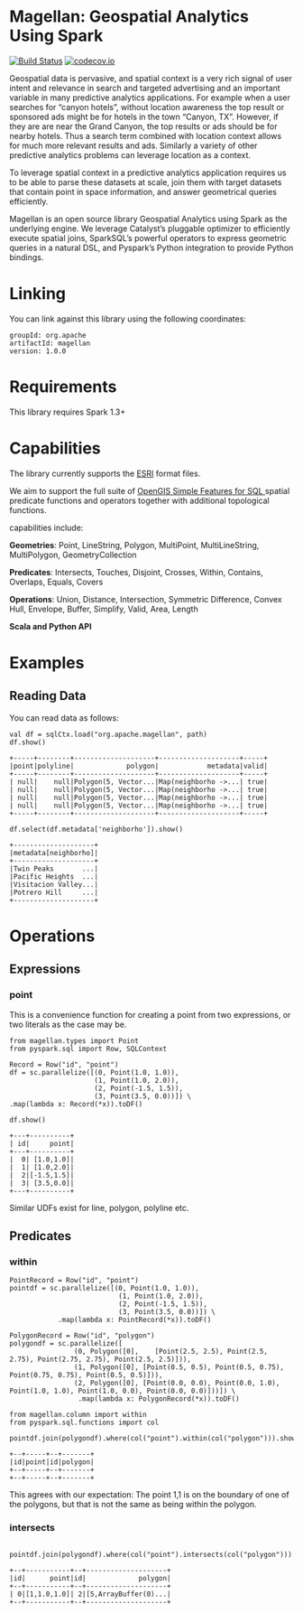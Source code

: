 # Magellan: Geospatial Analytics Using Spark

[![Build Status](https://travis-ci.org/harsha2010/magellan.svg?branch=master)](https://travis-ci.org/harsha2010/magellan)
[![codecov.io](http://codecov.io/github/harsha2010/magellan/coverage.svg?branch=master)](http://codecov.io/github/harsha2010/magellan?branch=maste)


Geospatial data is pervasive, and spatial context is a very rich signal of user intent and relevance
in search and targeted advertising and an important variable in many predictive analytics applications.
For example when a user searches for “canyon hotels”, without location awareness the top result
or sponsored ads might be for hotels in the town “Canyon, TX”.
However, if they are are near the Grand Canyon, the top results or ads should be for nearby hotels.
Thus a search term combined with location context allows for much more relevant results and ads.
Similarly a variety of other predictive analytics problems can leverage location as a context.

To leverage spatial context in a predictive analytics application requires us to be able
to parse these datasets at scale, join them with target datasets that contain point in space information,
and answer geometrical queries efficiently.

Magellan is an open source library Geospatial Analytics using Spark as the underlying engine.
We leverage Catalyst’s pluggable optimizer to efficiently execute spatial joins, SparkSQL’s powerful operators to express geometric queries in a natural DSL, and Pyspark’s Python integration to provide Python bindings.

# Linking

You can link against this library using the following coordinates:

	groupId: org.apache
	artifactId: magellan
	version: 1.0.0

# Requirements

This library requires Spark 1.3+

# Capabilities

The library currently supports the [ESRI](https://www.esri.com/library/whitepapers/pdfs/shapefile.pdf) format files.

We aim to support the full suite of [OpenGIS Simple Features for SQL ](http://www.opengeospatial.org/standards/sfs) spatial predicate functions and operators together with additional topological functions.

capabilities include:

**Geometries**: Point, LineString, Polygon, MultiPoint, MultiLineString, MultiPolygon, GeometryCollection
	
**Predicates**: Intersects, Touches, Disjoint, Crosses, Within, Contains, Overlaps, Equals, Covers
	
**Operations**: Union, Distance, Intersection, Symmetric Difference, Convex Hull, Envelope, Buffer, Simplify, Valid, Area, Length
	
**Scala and Python API**


# Examples

## Reading Data

You can read data as follows:


	val df = sqlCtx.load("org.apache.magellan", path)
	df.show()
	
	+-----+--------+--------------------+--------------------+-----+
	|point|polyline|             polygon|            metadata|valid|
	+-----+--------+--------------------+--------------------+-----+
	| null|    null|Polygon(5, Vector...|Map(neighborho ->...| true|
	| null|    null|Polygon(5, Vector...|Map(neighborho ->...| true|
	| null|    null|Polygon(5, Vector...|Map(neighborho ->...| true|
	| null|    null|Polygon(5, Vector...|Map(neighborho ->...| true|
	+-----+--------+--------------------+--------------------+-----+
	
	df.select(df.metadata['neighborho']).show()
	
	+--------------------+
	|metadata[neighborho]|
	+--------------------+
	|Twin Peaks       ...|
	|Pacific Heights  ...|
	|Visitacion Valley...|
	|Potrero Hill     ...|
	+--------------------+
	


# Operations

## Expressions

### point

This is a convenience function for creating a point from two expressions, or two literals as the case may be.

	from magellan.types import Point
	from pyspark.sql import Row, SQLContext

	Record = Row("id", "point")
	df = sc.parallelize([(0, Point(1.0, 1.0)),
                         (1, Point(1.0, 2.0)),
                         (2, Point(-1.5, 1.5)),
                         (3, Point(3.5, 0.0))]) \
    .map(lambda x: Record(*x)).toDF()

	df.show()
	
	+---+----------+
	| id|     point|
	+---+----------+
	|  0| [1.0,1.0]|
	|  1| [1.0,2.0]|
	|  2|[-1.5,1.5]|
	|  3| [3.5,0.0]|
	+---+----------+

Similar UDFs exist for line, polygon, polyline etc.


## Predicates

### within

	
	PointRecord = Row("id", "point")
	pointdf = sc.parallelize([(0, Point(1.0, 1.0)),
                     		   (1, Point(1.0, 2.0)),
                     		   (2, Point(-1.5, 1.5)),
                     		   (3, Point(3.5, 0.0))]) \
    			.map(lambda x: PointRecord(*x)).toDF()
	
	PolygonRecord = Row("id", "polygon")
	polygondf = sc.parallelize([
					(0, Polygon([0], 	[Point(2.5, 2.5), Point(2.5, 2.75), Point(2.75, 2.75), Point(2.5, 2.5)])),
                    (1, Polygon([0], [Point(0.5, 0.5), Point(0.5, 0.75), Point(0.75, 0.75), Point(0.5, 0.5)])),
                    (2, Polygon([0], [Point(0.0, 0.0), Point(0.0, 1.0), Point(1.0, 1.0), Point(1.0, 0.0), Point(0.0, 0.0)]))]) \
   					 .map(lambda x: PolygonRecord(*x)).toDF()
    
	from magellan.column import within
	from pyspark.sql.functions import col
												pointdf.join(polygondf).where(col("point").within(col("polygon"))).show()
												
	+--+-----+--+-------+
	|id|point|id|polygon|
	+--+-----+--+-------+
	+--+-----+--+-------+

This agrees with our expectation: The point 1,1 is on the boundary of one of the polygons, but that is not the same as being within the polygon.


### intersects

		pointdf.join(polygondf).where(col("point").intersects(col("polygon"))).show()
		
	+--+-----------+--+--------------------+
	|id|      point|id|             polygon|
	+--+-----------+--+--------------------+
	| 0|[1,1.0,1.0]| 2|[5,ArrayBuffer(0)...|
	+--+-----------+--+--------------------+